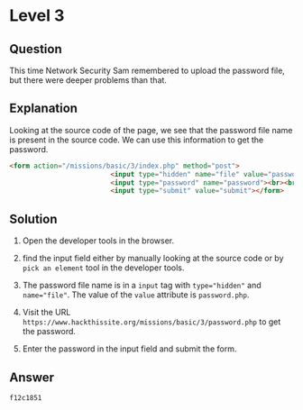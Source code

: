 # Level 3

## Question

This time Network Security Sam remembered to upload the password file, but
there were deeper problems than that.

## Explanation

Looking at the source code of the page, we see that the password file name is
present in the source code. We can use this information to get the password.

```html
<form action="/missions/basic/3/index.php" method="post">
                     	 <input type="hidden" name="file" value="password.php">
                     	 <input type="password" name="password"><br><br>
                     	 <input type="submit" value="submit"></form>
```

## Solution

1. Open the developer tools in the browser.

2. find the input field either by manually looking at the source code or by
   `pick an element` tool in the developer tools.

3. The password file name is in a `input` tag with `type="hidden"` and
   `name="file"`. The value of the `value` attribute is `password.php`.

4. Visit the URL `https://www.hackthissite.org/missions/basic/3/password.php`
   to get the password.

5. Enter the password in the input field and submit the form.


## Answer

```
f12c1851
```
